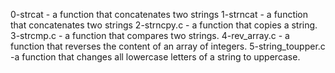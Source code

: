 0-strcat - a function that concatenates two strings
1-strncat - a function that concatenates two strings
2-strncpy.c - a function that copies a string.
3-strcmp.c - a function that compares two strings.
4-rev_array.c - a function that reverses the content of an array of integers.
5-string_toupper.c -a function that changes all lowercase letters of a string to uppercase.
